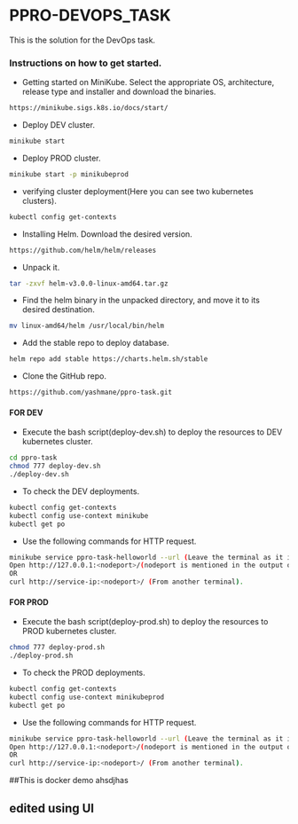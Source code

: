 # PPRO-DEVOPS_TASK
This is the solution for the DevOps task.

### Instructions on how to get started.

- Getting started on MiniKube. Select the appropriate OS, architecture, release type and installer and download the binaries.
```sh
https://minikube.sigs.k8s.io/docs/start/
```

- Deploy DEV cluster.
```sh
minikube start
```

- Deploy PROD cluster.
```sh
minikube start -p minikubeprod
```

- verifying cluster deployment(Here you can see two kubernetes clusters).
```sh
kubectl config get-contexts
```

- Installing Helm.
 Download the desired version.
```sh
https://github.com/helm/helm/releases
```

- Unpack it.
```sh
tar -zxvf helm-v3.0.0-linux-amd64.tar.gz
```

- Find the helm binary in the unpacked directory, and move it to its desired destination.
```sh
mv linux-amd64/helm /usr/local/bin/helm
```

- Add the stable repo to deploy database.
```sh
helm repo add stable https://charts.helm.sh/stable
```

- Clone the GitHub repo.
```sh
https://github.com/yashmane/ppro-task.git
```

#### FOR DEV
- Execute the bash script(deploy-dev.sh) to deploy the resources to DEV kubernetes cluster.
```sh
cd ppro-task
chmod 777 deploy-dev.sh
./deploy-dev.sh
```

- To check the DEV deployments.
```sh
kubectl config get-contexts
kubectl config use-context minikube
kubectl get po
```

- Use the following commands for HTTP request.
```sh
minikube service ppro-task-helloworld --url (Leave the terminal as it is).
Open http://127.0.0.1:<nodeport>/(nodeport is mentioned in the output of above command) in browser.
OR
curl http://service-ip:<nodeport>/ (From another terminal).
```

#### FOR PROD

- Execute the bash script(deploy-prod.sh) to deploy the resources to PROD kubernetes cluster.
```sh
chmod 777 deploy-prod.sh
./deploy-prod.sh
```

- To check the PROD deployments.
```sh
kubectl config get-contexts
kubectl config use-context minikubeprod
kubectl get po
```

- Use the following commands for HTTP request.
```sh
minikube service ppro-task-helloworld --url (Leave the terminal as it is).
Open http://127.0.0.1:<nodeport>/(nodeport is mentioned in the output of above command) in browser.
OR
curl http://service-ip:<nodeport>/ (From another terminal).
```

##This is docker demo ahsdjhas
 ## edited using UI
